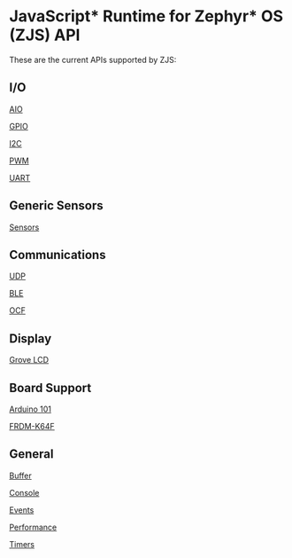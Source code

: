 JavaScript* Runtime for Zephyr* OS (ZJS) API
============================================

These are the current APIs supported by ZJS:

I/O
---
[AIO](./aio.md)

[GPIO](./gpio.md)

[I2C](./i2c.md)

[PWM](./pwm.md)

[UART](./uart.md)

Generic Sensors
---------------
[Sensors](./sensors.md)

Communications
--------------
[UDP](./dgram.md)

[BLE](./ble.md)

[OCF](./ocf.md)

Display
-------
[Grove LCD](./grove_lcd.md)

Board Support
-------------
[Arduino 101](./a101_pins.md)

[FRDM-K64F](./k64f_pins.md)

General
-------
[Buffer](./buffer.md)

[Console](./console.md)

[Events](./events.md)

[Performance](./performance.md)

[Timers](./timers.md)
